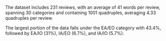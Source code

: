 The dataset includes 231 reviews, with an average of 41 words per review, spanning 30 categories and containing 1001 quadruples, averaging 4.33 quadruples per review. 

The largest portion of the data falls under the EA/EO category with 43.4%, followed by EA/IO (31%), IA/EO (6.7%), and IA/IO (5.7%). 
